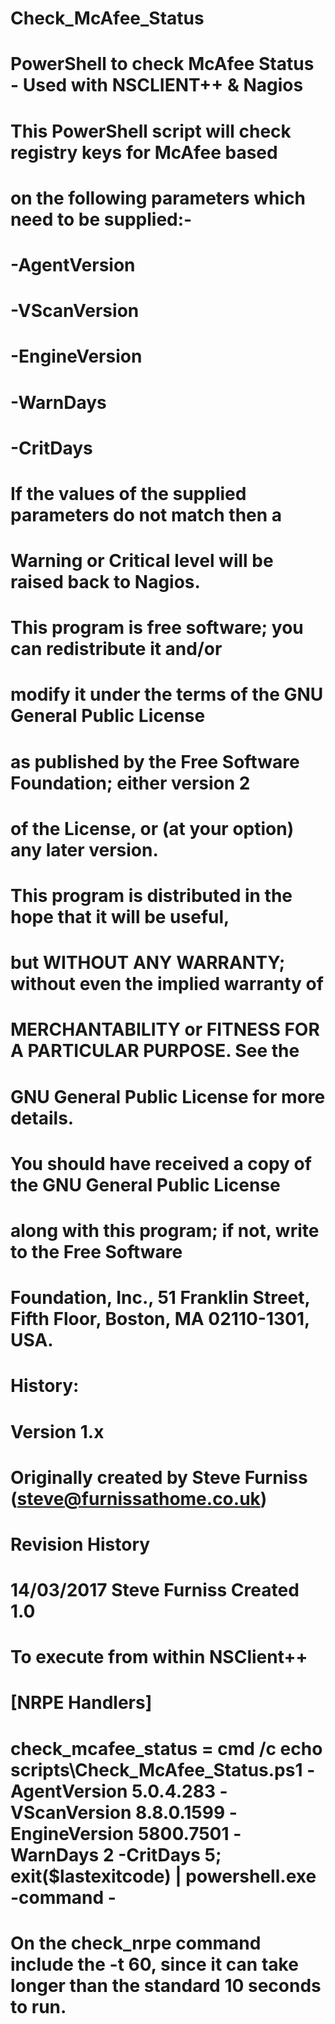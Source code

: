 # Check_McAfee_Status
# PowerShell to check McAfee Status - Used with NSCLIENT++ & Nagios
# 
# This PowerShell script will check registry keys for McAfee based
# on the following parameters which need to be supplied:-
#
#		-AgentVersion
#		-VScanVersion 
#		-EngineVersion 
#		-WarnDays
#		-CritDays
#
# If the values of the supplied parameters do not match then a
# Warning or Critical level will be raised back to Nagios.
# 
# This program is free software; you can redistribute it and/or
# modify it under the terms of the GNU General Public License
# as published by the Free Software Foundation; either version 2
# of the License, or (at your option) any later version.
#
# This program is distributed in the hope that it will be useful,
# but WITHOUT ANY WARRANTY; without even the implied warranty of
# MERCHANTABILITY or FITNESS FOR A PARTICULAR PURPOSE. See the
# GNU General Public License for more details.
#
# You should have received a copy of the GNU General Public License
# along with this program; if not, write to the Free Software
# Foundation, Inc., 51 Franklin Street, Fifth Floor, Boston, MA 02110-1301, USA.
#
# History:
#   Version 1.x
#     Originally created by Steve Furniss (steve@furnissathome.co.uk)
#
# Revision History
# 14/03/2017	Steve Furniss		Created 1.0
#
#
# To execute from within NSClient++
#
# [NRPE Handlers]
# check_mcafee_status = cmd /c echo scripts\Check_McAfee_Status.ps1 -AgentVersion 5.0.4.283 -VScanVersion 8.8.0.1599 -EngineVersion 5800.7501 -WarnDays 2 -CritDays 5; exit($lastexitcode) | powershell.exe -command -
#
# On the check_nrpe command include the -t 60, since it can take longer than the standard 10 seconds to run.
